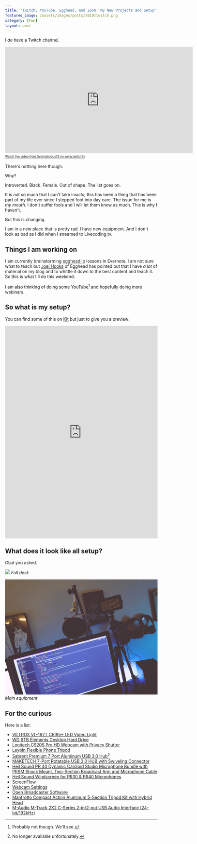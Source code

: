 ```yaml
---
title: "Twitch, YouTube, Egghead, and Zoom: My New Projects and Setup"
featured_image: /assets/images/posts/2019/twitch.png
category: [Fun]
layout: post
---
```


I *do* have a Twitch channel.

<iframe src="https://player.twitch.tv/?channel=sydmalicious78" frameborder="0" allowfullscreen="true" scrolling="no" width="620" style="height:350px!important"></iframe><a href="https://www.twitch.tv/sydmalicious78?tt_content=text_link&tt_medium=live_embed" style="padding:2px 0px 4px; display:block; width:345px; font-weight:normal; font-size:10px; text-decoration:underline;">Watch live video from Sydmalicious78 on www.twitch.tv</a>


There's nothing here though.

Why?

Introverted. Black. Female. Out of shape. The list goes on.

It is not so much that I can't take insults; this has been a thing that has been part of my life ever since I stepped foot into day care. The issue for me is *my mouth*. I don't suffer fools and I will let them know as much. This is why I haven't.

But this is changing.

I am in a new place that is pretty rad. I have new equipment. And I don't look as bad as I did when I streamed to Livecoding.tv.

## Things I am working on

I am currently brainstorming [egghead.io](https://egghead.io) lessons in Evernote. I am not sure what to teach but [Joel Hooks](https://twitter.com/jhooks) of Egghead has pointed out that I have *a lot* of material on my blog and to whittle it down to the best content and teach it. So this is what I'll do this weekend.

I am also thinking of doing some YouTube[^1] and hopefully doing more webinars.

## So what is my setup?

You can find some of this on [Kit](https://kit.com/tiffanywhitedev) but just to give you a preview:

<iframe src="https://kit.com/embed?url=https%3A%2F%2Fkit.com%2Ftiffanywhitedev%2Fvideo-streaming" style="display: block; border: 0px; margin: 0 auto; width: 100%; height: 100vw; max-width: 700px; max-height: 700px" scrolling="no"></iframe>

## What does it look like all setup?

Glad you asked.

![](https://res.cloudinary.com/thatmacnerd/image/upload/v1570932814/office.jpg)
*Full desk*

![](/assets/images/posts/2019/mic.png)
*Main equipment*

## For the curious

Here is a list:

* [VILTROX VL-162T CRI95+ LED Video Light](https://www.amazon.com/gp/product/B07C9ZNY17/ref=ppx_yo_dt_b_asin_title_o01_s00?ie=UTF8&psc=1)
* [WD 6TB Elements Desktop Hard Drive](https://www.amazon.com/gp/product/B076MPMZDV/ref=ppx_yo_dt_b_asin_title_o01_s00?ie=UTF8&psc=1)
* [Logitech C920S Pro HD Webcam with Privacy Shutter](https://www.amazon.com/gp/product/B07K95WFWM/ref=ppx_yo_dt_b_asin_title_o03_s00?ie=UTF8&psc=1)
* [Leypin Flexible Phone Tripod](https://www.amazon.com/gp/product/B07LGYWR25/ref=ppx_yo_dt_b_asin_title_o00_s00?ie=UTF8&psc=1)
* [Sabrent Premium 7 Port Aluminum USB 3.0 Hub](https://www.amazon.com/gp/product/B00TPFWN6A/ref=ppx_yo_dt_b_search_asin_title?ie=UTF8&psc=1)[^2]
* [MAKETECH 7-Port Rotatable USB 3.0 HUB with Swiveling Connector](https://www.amazon.com/gp/product/B01LWIIAOR/ref=ppx_yo_dt_b_search_asin_title?ie=UTF8&psc=1)
* [Heil Sound PR 40 Dynamic Cardioid Studio Microphone Bundle with PRSM Shock Mount, Two-Section Broadcast Arm and Microphone Cable](https://www.amazon.com/gp/product/B00U1SG5SW/ref=ppx_yo_dt_b_search_asin_title?ie=UTF8&psc=1)
* [Heil Sound Windscreen for PR30 & PR40 Microphones](https://www.amazon.com/gp/product/B001BS3UW0/ref=ppx_yo_dt_b_search_asin_title?ie=UTF8&psc=1)
* [ScreenFlow](https://www.telestream.net/screenflow/overview.htm)
* [‎Webcam Settings](https://itunes.apple.com/us/app/webcam-settings/id533696630?mt=12)
* [Open Broadcaster Software](https://obsproject.com/)
* [Manfrotto Compact Action Aluminum 5-Section Tripod Kit with Hybrid Head](https://www.amazon.com/dp/B00L6F16L0?tag=kit-gl-20)
* [M-Audio M-Track 2X2 C-Series 2-in/2-out USB Audio Interface (24-bit/192kHz)](https://www.amazon.com/dp/B01FFH5XMC?tag=kit-gl-20)

[^1]: Probably not though. We'll see.
[^2]: No longer available unfortunately.
